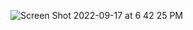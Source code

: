 ![Screen Shot 2022-09-17 at 6 42 25 PM](https://user-images.githubusercontent.com/113051612/190878682-cc9bcacc-03f5-4e75-8588-aa91af95b1d1.png)
